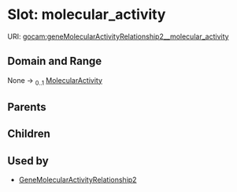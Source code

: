 
# Slot: molecular_activity




URI: [gocam:geneMolecularActivityRelationship2__molecular_activity](http://w3id.org/ontogpt/gocam/geneMolecularActivityRelationship2__molecular_activity)


## Domain and Range

None &#8594;  <sub>0..1</sub> [MolecularActivity](MolecularActivity.md)

## Parents


## Children


## Used by

 * [GeneMolecularActivityRelationship2](GeneMolecularActivityRelationship2.md)
